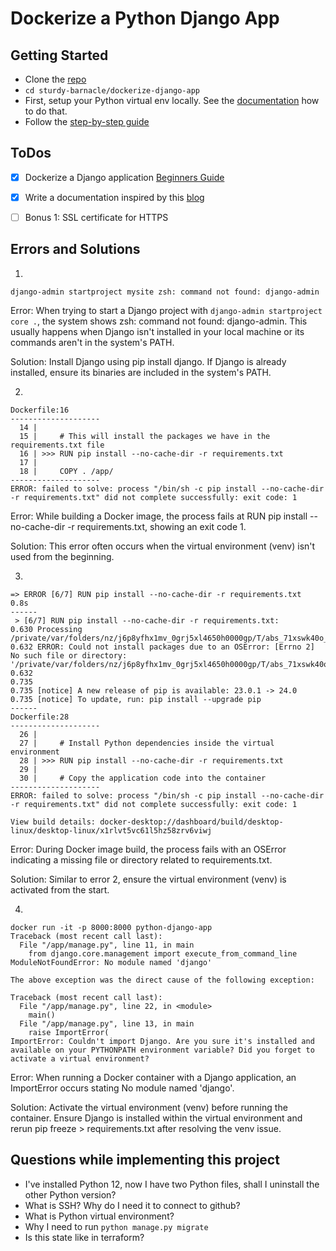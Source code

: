 # Dockerize a Python Django App

## Getting Started

- Clone the [repo](https://github.com/agcdtmr/sturdy-barnacle)
- `cd sturdy-barnacle/dockerize-django-app`
- First, setup your Python virtual env locally. See the [documentation](https://anj.hashnode.dev/dockerize-a-python-django-app) how to do that.
- Follow the [step-by-step guide](https://anj.hashnode.dev/dockerize-a-python-django-app)


## ToDos

- [x] Dockerize a Django application [Beginners Guide](https://www.youtube.com/watch?v=W5Ov0H7E_o4&list=PLOLrQ9Pn6cazCfL7v4CdaykNoWMQymM_C&index=1)
- [x] Write a documentation inspired by this [blog](https://dockerize.io/guides/python-django-guide)
- [ ] Bonus 1: SSL certificate for HTTPS


## Errors and Solutions

1. 
`django-admin startproject mysite
zsh: command not found: django-admin`

Error: When trying to start a Django project with `django-admin startproject core .`, the system shows zsh: command not found: django-admin. This usually happens when Django isn't installed in your local machine or its commands aren't in the system's PATH.

Solution: Install Django using pip install django. If Django is already installed, ensure its binaries are included in the system's PATH.


2.
```
Dockerfile:16
--------------------
  14 |     
  15 |     # This will install the packages we have in the requirements.txt file
  16 | >>> RUN pip install --no-cache-dir -r requirements.txt
  17 |     
  18 |     COPY . /app/
--------------------
ERROR: failed to solve: process "/bin/sh -c pip install --no-cache-dir -r requirements.txt" did not complete successfully: exit code: 1
```

Error: While building a Docker image, the process fails at RUN pip install --no-cache-dir -r requirements.txt, showing an exit code 1.

Solution: This error often occurs when the virtual environment (venv) isn't used from the beginning.


3.
```
=> ERROR [6/7] RUN pip install --no-cache-dir -r requirements.txt                                                    0.8s
------                                                                                                                     
 > [6/7] RUN pip install --no-cache-dir -r requirements.txt:                                                               
0.630 Processing /private/var/folders/nz/j6p8yfhx1mv_0grj5xl4650h0000gp/T/abs_71xswk40o_/croot/aiobotocore_1682537536268/work                                                                                                                         
0.632 ERROR: Could not install packages due to an OSError: [Errno 2] No such file or directory: '/private/var/folders/nz/j6p8yfhx1mv_0grj5xl4650h0000gp/T/abs_71xswk40o_/croot/aiobotocore_1682537536268/work'
0.632 
0.735 
0.735 [notice] A new release of pip is available: 23.0.1 -> 24.0
0.735 [notice] To update, run: pip install --upgrade pip
------
Dockerfile:28
--------------------
  26 |     
  27 |     # Install Python dependencies inside the virtual environment
  28 | >>> RUN pip install --no-cache-dir -r requirements.txt
  29 |     
  30 |     # Copy the application code into the container
--------------------
ERROR: failed to solve: process "/bin/sh -c pip install --no-cache-dir -r requirements.txt" did not complete successfully: exit code: 1

View build details: docker-desktop://dashboard/build/desktop-linux/desktop-linux/x1rlvt5vc61l5hz58zrv6viwj
```


Error: During Docker image build, the process fails with an OSError indicating a missing file or directory related to requirements.txt.

Solution: Similar to error 2, ensure the virtual environment (venv) is activated from the start.

4. 
```
docker run -it -p 8000:8000 python-django-app
Traceback (most recent call last):
  File "/app/manage.py", line 11, in main
    from django.core.management import execute_from_command_line
ModuleNotFoundError: No module named 'django'

The above exception was the direct cause of the following exception:

Traceback (most recent call last):
  File "/app/manage.py", line 22, in <module>
    main()
  File "/app/manage.py", line 13, in main
    raise ImportError(
ImportError: Couldn't import Django. Are you sure it's installed and available on your PYTHONPATH environment variable? Did you forget to activate a virtual environment?
```

Error: When running a Docker container with a Django application, an ImportError occurs stating No module named 'django'.

Solution: Activate the virtual environment (venv) before running the container. Ensure Django is installed within the virtual environment and rerun pip freeze > requirements.txt after resolving the venv issue.


## Questions while implementing this project

- I've installed Python 12, now I have two Python files, shall I uninstall the other Python version?
- What is SSH? Why do I need it to connect to github?
- What is Python virtual environment?
- Why I need to run `python manage.py migrate`
- Is this state like in terraform?

